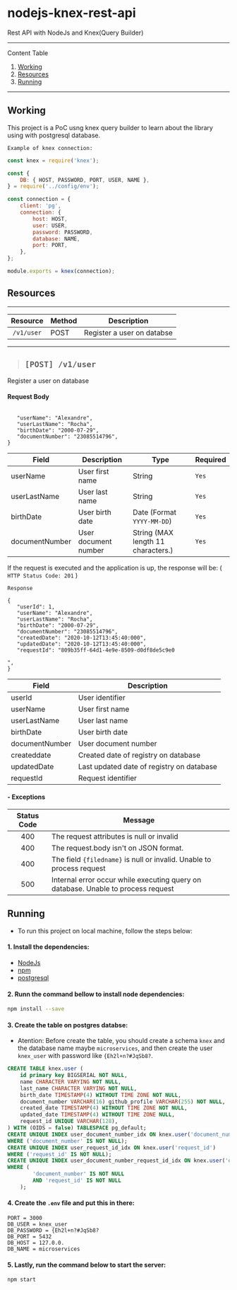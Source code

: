 # nodejs-knex-rest-api
Rest API with NodeJs and Knex(Query Builder)

*******
Content Table
1. [Working](#motiva)
2. [Resources](#requests)
3. [Running](#running)

*******

<div id='motiva'/> 

## Working

This project is a PoC usng knex query builder to learn about the library using with postgresql database.

`Example of knex connection:`

```javascript
const knex = require('knex');

const {
	DB: { HOST, PASSWORD, PORT, USER, NAME },
} = require('../config/env');

const connection = {
	client: 'pg',
	connection: {
		host: HOST,
		user: USER,
		password: PASSWORD,
		database: NAME,
		port: PORT,
	},
};

module.exports = knex(connection);
```

<div id='requests'/>

## Resources
*******
| Resource | Method | Description |
|  :-------:  |---------|-----------|
|```/v1/user``` | POST | Register a user on databse |

*******

> ## `[POST] /v1/user`

Register a user on database

#### Request Body

 ```

	"userName": "Alexandre",
	"userLastName": "Rocha",
	"birthDate": "2000-07-29",
	"documentNumber": "23085514796",
}
```

| Field | Description | Type | Required |
|-------|-----------|-----------|-----------|
| userName | User first name | String | `Yes` |
| userLastName | User last name | String | `Yes` |
| birthDate | User birth date | Date (Format `YYYY-MM-DD`) | `Yes` |
| documentNumber | User document number | String (MAX length 11 characters.) | `Yes` |


If the request is executed and the application is up, the response will be:  ( `HTTP Status Code: 201` )

 `Response`

 ```
{
    "userId": 1,
	"userName": "Alexandre",
	"userLastName": "Rocha",
	"birthDate": "2000-07-29",
	"documentNumber": "23085514796",
	"createdDate": "2020-10-12T13:45:40:000",
	"updatedDate": "2020-10-12T13:45:40:000",
	"requestId": "809b35ff-64d1-4e9e-8509-d0df8de5c9e0

",
}
```
| Field | Description |
|-------|-----------|  
| userId | User identifier | 
| userName | User first name | 
| userLastName | User last name |
| birthDate | User birth date |
| documentNumber | User document number |
| createddate | Created date of registry on database |
| updatedDate | Last updated date of registry on database |
| requestId | Request identifier |

#### - Exceptions 

| Status Code | Message |
|  :-------:  |---------|
| 400 | The request attributes is null or invalid |
| 400 | The request.body isn't on JSON format.|
| 400 | The field `{filedname}` is null or invalid. Unable to process request |
| 500 | Internal error occur while executing query on database. Unable to process request |

<div id='running'/>

## Running

- To run this project on local machine, follow the steps below:

#### 1. Install the dependencies:

- [NodeJs](https://nodejs.org/en/) 
- [npm](https://www.npmjs.com/get-npm)
- [postgresql](https://www.postgresql.org/download/)

#### 2. Runn the command bellow to install node dependencies:

```bash
npm install --save
```

#### 3. Create the table on postgres databse:

- Atention: Before create the table, you should create a schema `knex` and the database name maybe `microservices`, 
and then create the user `knex_user` with password like `{Eh2l+n?#JqSb8?`.

```sql
CREATE TABLE knex.user (
    id primary key BIGSERIAL NOT NULL,
    name CHARACTER VARYING NOT NULL,
    last_name CHARACTER VARYING NOT NULL,
    birth_date TIMESTAMP(4) WITHOUT TIME ZONE NOT NULL,
    document_number VARCHAR(16) github_profile VARCHAR(255) NOT NULL,
    created_date TIMESTAMP(4) WITHOUT TIME ZONE NOT NULL,
    updated_date TIMESTAMP(4) WITHOUT TIME ZONE NULL,
    request_id UNIQUE VARCHAR(128),
) WITH (OIDS = false) TABLESPACE pg_default;
CREATE UNIQUE INDEX user_document_number_idx ON knex.user('document_number')
WHERE ('document_number' IS NOT NULL);
CREATE UNIQUE INDEX user_request_id_idx ON knex.user('request_id')
WHERE ('request_id' IS NOT NULL);
CREATE UNIQUE INDEX user_document_number_request_id_idx ON knex.user('document_number', 'request_id')
WHERE (
        'document_number' IS NOT NULL
        AND 'request_id' IS NOT NULL
    );
```
#### 4. Create the `.env` file and put this in there:

```
PORT = 3000
DB_USER = knex_user
DB_PASSWORD = {Eh2l+n?#JqSb8?
DB_PORT = 5432
DB_HOST = 127.0.0.
DB_NAME = microservices
```

#### 5. Lastly, run the command below to start the server:

```bash
npm start
```